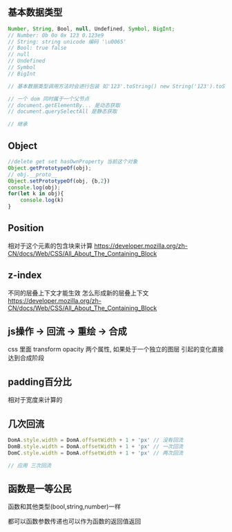 <!--
 * @Author: LHN
 * @Date: 2020-10-10 14:47:19
 * @LastEditors: LHN
 * @LastEditTime: 2020-10-13 16:08:55
 * @description: In User Settings Edit
 * @FilePath: \知识点\readme.md
-->
## 基本数据类型

```js
Number, String, Bool, null, Undefined, Symbol, BigInt;
// Number: 0b 0o 0x 123 0.123e9
// String: string unicode 编码 '\u0065'
// Bool: true false
// null
// Undefined
// Symbol
// BigInt

// 基本数据类型调用方法时会进行包装 如'123'.toString() new String('123').toString()

// 一个 dom 同时属于一个父节点
// document.getElementBy... 是动态获取
// document.querySelectAll 是静态获取

// 继承
```

## Object

```js
//delete get set hasOwnProperty 当前这个对象
Object.getPrototypeOf(obj);
// obj.__proto__
Object.setPrototypeOf(obj, {b,2})
console.log(obj);
for(let k in obj){
    console.log(k)
}
```

## Position

相对于这个元素的包含块来计算
<https://developer.mozilla.org/zh-CN/docs/Web/CSS/All_About_The_Containing_Block>

## z-index

不同的层叠上下文才能生效
怎么形成新的层叠上下文
<https://developer.mozilla.org/zh-CN/docs/Web/CSS/All_About_The_Containing_Block>

## js操作 -> 回流 -> 重绘 -> 合成

css 里面 transform opacity 两个属性,
如果处于一个独立的图层 引起的变化直接达到合成阶段

## padding百分比

相对于宽度来计算的

## 几次回流

```js
DomA.style.width = DomA.offsetWidth + 1 + 'px' // 没有回流
DomB.style.width = DomA.offsetWidth + 1 + 'px' // 一次回流
DomC.style.width = DomA.offsetWidth + 1 + 'px' // 两次回流

// 应用 三次回流
```

## 函数是一等公民

函数和其他类型(bool,string,number)一样

都可以函数参数传递也可以作为函数的返回值返回